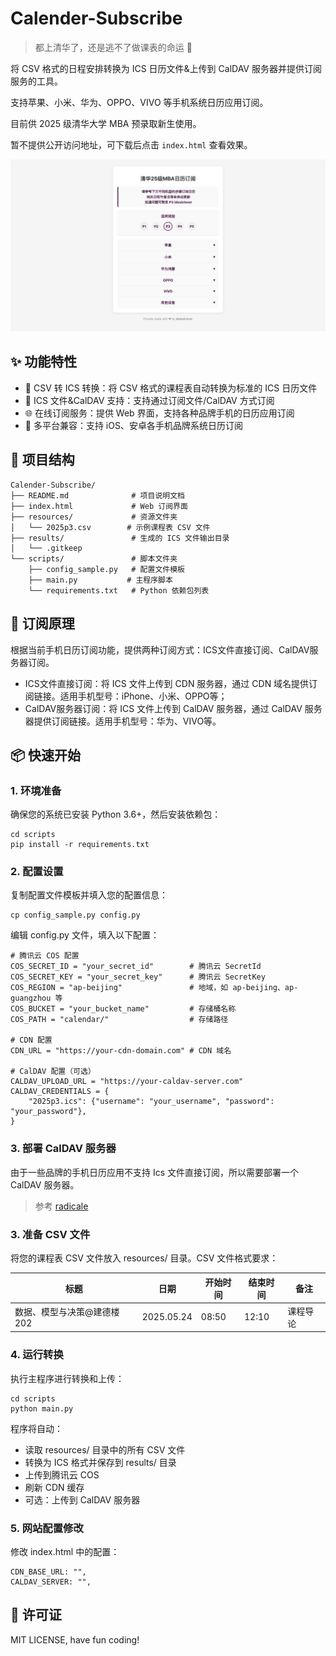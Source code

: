# Calender-Subscribe

> 都上清华了，还是逃不了做课表的命运 🥺

将 CSV 格式的日程安排转换为 ICS 日历文件&上传到 CalDAV 服务器并提供订阅服务的工具。

支持苹果、小米、华为、OPPO、VIVO 等手机系统日历应用订阅。

目前供 2025 级清华大学 MBA 预录取新生使用。

暂不提供公开访问地址，可下载后点击 `index.html` 查看效果。

![](./screenshot.jpg)

## ✨ 功能特性

- 📅 CSV 转 ICS 转换：将 CSV 格式的课程表自动转换为标准的 ICS 日历文件
- 🔐 ICS 文件&CalDAV 支持：支持通过订阅文件/CalDAV 方式订阅
- 🌐 在线订阅服务：提供 Web 界面，支持各种品牌手机的日历应用订阅
- 📱 多平台兼容：支持 iOS、安卓各手机品牌系统日历订阅

## 📄 项目结构

```
Calender-Subscribe/
├── README.md              # 项目说明文档
├── index.html             # Web 订阅界面
├── resources/             # 资源文件夹
│   └── 2025p3.csv        # 示例课程表 CSV 文件
├── results/               # 生成的 ICS 文件输出目录
│   └── .gitkeep
└── scripts/               # 脚本文件夹
    ├── config_sample.py   # 配置文件模板
    ├── main.py           # 主程序脚本
    └── requirements.txt   # Python 依赖包列表
```

## 🔨 订阅原理

根据当前手机日历订阅功能，提供两种订阅方式：ICS文件直接订阅、CalDAV服务器订阅。

* ICS文件直接订阅：将 ICS 文件上传到 CDN 服务器，通过 CDN 域名提供订阅链接。适用手机型号：iPhone、小米、OPPO等；
* CalDAV服务器订阅：将 ICS 文件上传到 CalDAV 服务器，通过 CalDAV 服务器提供订阅链接。适用手机型号：华为、VIVO等。

## 📦 快速开始

### 1. 环境准备

确保您的系统已安装 Python 3.6+，然后安装依赖包：

```
cd scripts
pip install -r requirements.txt
```

### 2. 配置设置

复制配置文件模板并填入您的配置信息：

```
cp config_sample.py config.py
```

编辑 config.py 文件，填入以下配置：

```
# 腾讯云 COS 配置
COS_SECRET_ID = "your_secret_id"        # 腾讯云 SecretId
COS_SECRET_KEY = "your_secret_key"      # 腾讯云 SecretKey
COS_REGION = "ap-beijing"               # 地域，如 ap-beijing、ap-guangzhou 等
COS_BUCKET = "your_bucket_name"         # 存储桶名称
COS_PATH = "calendar/"                  # 存储路径

# CDN 配置
CDN_URL = "https://your-cdn-domain.com" # CDN 域名

# CalDAV 配置（可选）
CALDAV_UPLOAD_URL = "https://your-caldav-server.com"
CALDAV_CREDENTIALS = {
    "2025p3.ics": {"username": "your_username", "password": "your_password"},
}
```

### 3. 部署 CalDAV 服务器

由于一些品牌的手机日历应用不支持 Ics 文件直接订阅，所以需要部署一个 CalDAV 服务器。

> 参考 [radicale](https://radicale.org/master.html)

### 3. 准备 CSV 文件

将您的课程表 CSV 文件放入 resources/ 目录。CSV 文件格式要求：

| 标题                        | 日期       | 开始时间 | 结束时间 | 备注     |
| --------------------------- | ---------- | -------- | -------- | -------- |
| 数据、模型与决策@建德楼 202 | 2025.05.24 | 08:50    | 12:10    | 课程导论 |

### 4. 运行转换

执行主程序进行转换和上传：

```
cd scripts
python main.py
```

程序将自动：

- 读取 resources/ 目录中的所有 CSV 文件
- 转换为 ICS 格式并保存到 results/ 目录
- 上传到腾讯云 COS
- 刷新 CDN 缓存
- 可选：上传到 CalDAV 服务器

### 5. 网站配置修改

修改 index.html 中的配置：

```
CDN_BASE_URL: "",
CALDAV_SERVER: "",
```

## 📃 许可证

MIT LICENSE, have fun coding!
